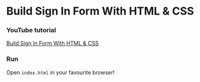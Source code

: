 # Build Sign In Form With HTML & CSS

### YouTube tutorial

[Build Sign In Form With HTML & CSS](https://youtu.be/niXDoaLmM5c)

### Run

Open `index.html` in your favourite browser!
